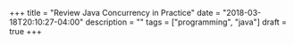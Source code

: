 +++
title = "Review Java Concurrency in Practice"
date = "2018-03-18T20:10:27-04:00"
description = ""
tags = ["programming", "java"]
draft = true
+++
